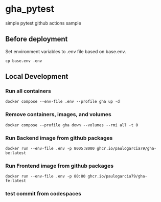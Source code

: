 # gha_pytest
simple pytest github actions sample

## Before deployment
Set environment variables to .env file based on base.env.
```
cp base.env .env
```
## Local Development 

### Run all containers
```
docker compose --env-file .env --profile gha up -d
```

### Remove containers, images, and volumes
```
docker compose --profile gha down --volumes --rmi all -t 0
```

### Run Backend image from github packages
```
docker run --env-file .env -p 8005:8000 ghcr.io/paulogarcia79/gha-be:latest
```
### Run Frontend image from github packages
```
docker run --env-file .env -p 80:80 ghcr.io/paulogarcia79/gha-fe:latest
```


### test commit from codespaces